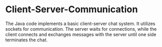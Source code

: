 # Client-Server-Communication
The Java code implements a basic client-server chat system. It utilizes sockets for communication. The server waits for connections, while the client connects and exchanges messages with the server until one side terminates the chat.
